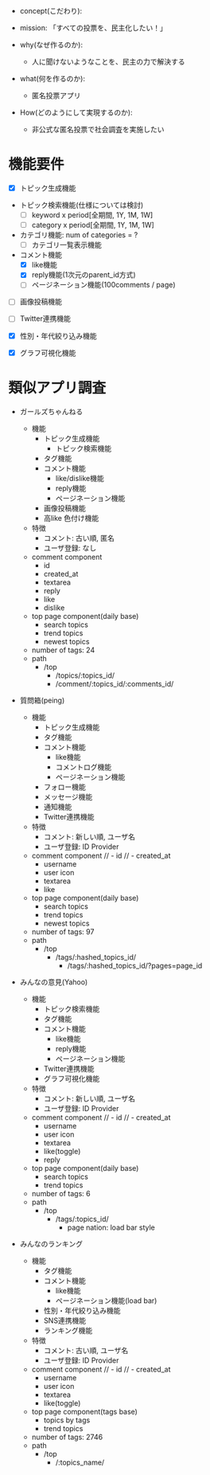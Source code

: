 
- concept(こだわり): 

- mission: 「すべての投票を、民主化したい！」
- why(なぜ作るのか):
  - 人に聞けないようなことを、民主の力で解決する
- what(何を作るのか): 
  - 匿名投票アプリ
- How(どのようにして実現するのか): 
  - 非公式な匿名投票で社会調査を実施したい

# 機能要件

- [x] トピック生成機能
- トピック検索機能(仕様については検討)
  - [ ] keyword x period[全期間, 1Y, 1M, 1W]
  - [ ] category x period[全期間, 1Y, 1M, 1W]
- カテゴリ機能: num of categories = ?
  - [ ] カテゴリ一覧表示機能
- コメント機能
  - [x] like機能
  - [x] reply機能(1次元のparent_id方式)
  - [ ] ページネーション機能(100comments / page)
- [ ] 画像投稿機能
- [ ] Twitter連携機能
- [x] 性別・年代絞り込み機能
- [x] グラフ可視化機能


# 類似アプリ調査

- ガールズちゃんねる
  - 機能
    - トピック生成機能
      - トピック検索機能
    - タグ機能
    - コメント機能
      - like/dislike機能
      - reply機能
      - ページネーション機能
    - 画像投稿機能
    - 高like 色付け機能
  - 特徴
    - コメント: 古い順, 匿名
    - ユーザ登録: なし
  - comment component
    - id
    - created_at
    - textarea
    - reply
    - like
    - dislike
  - top page component(daily base)
    - search topics
    - trend topics
    - newest topics
  - number of tags: 24
  - path
    - /top
      - /topics/:topics_id/
      - /comment/:topics_id/:comments_id/

- 質問箱(peing)
  - 機能
    - トピック生成機能
    - タグ機能
    - コメント機能
      - like機能
      - コメントログ機能
      - ページネーション機能
    - フォロー機能
    - メッセージ機能
    - 通知機能
    - Twitter連携機能
  - 特徴
    - コメント: 新しい順, ユーザ名
    - ユーザ登録: ID Provider
  - comment component
    // - id
    // - created_at
    - username
    - user icon
    - textarea
    - like
  - top page component(daily base)
    - search topics
    - trend topics
    - newest topics
  - number of tags: 97
  - path
    - /top
      - /tags/:hashed_topics_id/
        - /tags/:hashed_topics_id/?pages=page_id

- みんなの意見(Yahoo)
  - 機能
    - トピック検索機能
    - タグ機能
    - コメント機能
      - like機能
      - reply機能
      - ページネーション機能
    - Twitter連携機能
    - グラフ可視化機能
  - 特徴
    - コメント: 新しい順, ユーザ名
    - ユーザ登録: ID Provider
  - comment component
    // - id
    // - created_at
    - username
    - user icon
    - textarea
    - like(toggle)
    - reply
  - top page component(daily base)
    - search topics
    - trend topics
  - number of tags: 6
  - path
    - /top
      - /tags/:topics_id/
        - page nation: load bar style

- みんなのランキング
  - 機能
    - タグ機能
    - コメント機能
      - like機能
      - ページネーション機能(load bar)
    - 性別・年代絞り込み機能
    - SNS連携機能
    - ランキング機能
  - 特徴
    - コメント: 古い順, ユーザ名
    - ユーザ登録: ID Provider
  - comment component
    // - id
    // - created_at
    - username
    - user icon
    - textarea
    - like(toggle)
  - top page component(tags base)
    - topics by tags
    - trend topics
  - number of tags: 2746
  - path
    - /top
      - /:topics_name/



